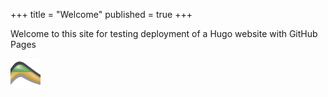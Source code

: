 +++
title = "Welcome"
published = true
+++

Welcome to this site for testing deployment of a Hugo website with GitHub Pages

![logo](images/AppLogo48x48.png)
